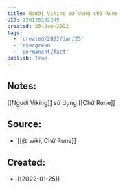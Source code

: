 ```yaml
---
title: Người Viking sử dụng chữ Rune
UID: 220125232345
created: 25-Jan-2022
tags:
  - 'created/2022/Jan/25'
  - 'evergreen'
  - 'permanent/fact'
publish: True
---
```

## Notes:
[[Người Viking]] sử dụng [[Chữ Rune]]

## Source:
- [[@ wiki, Chữ Rune]]



## Created:
- [[2022-01-25]]
